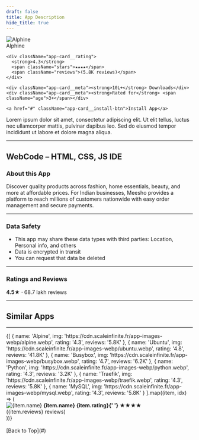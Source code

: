 ```yaml
---
draft: false
title: App Description
hide_title: true
---
```


<!-- # Build and run your apps with lightning speed and flexible -->
<!-- <div class="avatar " style={{ padding: '1rem',  backgroundColor: '#f1f2f35e',  margin: '1rem',
  border: '1px solid #f1f2f3'}}>
  <img    class="avatar__photo avatar__photo--xl"   src="https://cdn.scaleinfinite.fr/app-images-webp/alpine.webp" />
  <div class="avatar__intro">
    <div class="avatar__name-title">Alphine</div>  
  </div>

<div style={{
  display: 'flex',
  flexDirection: 'column',
  alignItems: 'flex-end',
  paddingBottom: '0.5rem',
  gap:'5px'
}}>
  <div><strong>4.3<span style={{ color: "#face1b" }} >★★★★</span></strong> (5.8K reviews)</div>
  <div><strong>10L+</strong> Downloads</div>
  <div><strong>Rated for</strong> 3+</div>
  <div><strong><a 
      href="#" 
      style={{ 
        padding: '0.5rem', 
        backgroundColor: "#7b81e0", 
        color: "#fff", 
        borderRadius: '5px', 
        textDecoration: 'none' 
      }}
    > Install App</a></strong></div>

</div>
</div> -->


<div className="app-card">
  <img
    className="app-card__logo"
    src="https://cdn.scaleinfinite.fr/app-images-webp/alpine.webp"
    alt="Alphine"
  />

  <div className="app-card__content">
    <div className="app-card__title">Alphine</div>

    <div className="app-card__rating">
      <strong>4.3</strong>
      <span className="stars">★★★★</span>
      <span className="reviews">(5.8K reviews)</span>
    </div>

    <div className="app-card__meta"><strong>10L+</strong> Downloads</div>
    <div className="app-card__meta"><strong>Rated for</strong> <span className="age">3+</span></div>

    <a href="#" className="app-card__install-btn">Install App</a>
  </div>
</div>


Lorem ipsum dolor sit amet, consectetur adipiscing elit. Ut elit tellus, luctus nec ullamcorper mattis, pulvinar dapibus leo. Sed do eiusmod tempor incididunt ut labore et dolore magna aliqua.


---

## WebCode – HTML, CSS, JS IDE


### About this App

Discover quality products across fashion, home essentials, beauty, and more at affordable prices. For Indian businesses, Meesho provides a platform to reach millions of customers nationwide with easy order management and secure payments.

---

### Data Safety

- This app may share these data types with third parties: Location, Personal info, and others
- Data is encrypted in transit
- You can request that data be deleted

---

### Ratings and Reviews

**4.5★** · 68.7 lakh reviews

---

## Similar Apps


---
<!--  STATIC IMAGE

<div style={{ display: 'flex', gap: '1.5rem', flexWrap: 'wrap', alignItems: 'flex-start', justifyContent: 'flex-start', paddingBottom: '0.5rem' }}>
  <div>
  <img    class="avatar__photo avatar__photo--xl" style= {{ borderRadius: '0' }}   src="https://cdn.scaleinfinite.fr/app-images-webp/alpine.webp" />
  <strong><span style={{ textAlign: 'center', display: 'block' }}>Alphine</span>4.3 <span style={{ color: "#face1b" }} >★★★★ </span></strong> <br/>(5.8K reviews)
  </div>
  <div>
  <img    class="avatar__photo avatar__photo--xl" style= {{ borderRadius: '0' }}   src="https://cdn.scaleinfinite.fr/app-images-webp/ubuntu.webp" />
  <strong><span style={{ textAlign: 'center', display: 'block' }}>Ubundu</span>4.8 <span style={{ color: "#face1b" }} >★★★★ </span></strong> <br/>(5.8K reviews)
  </div>
  <div>
  <img    class="avatar__photo avatar__photo--xl" style= {{ borderRadius: '0' }}   src="https://cdn.scaleinfinite.fr/app-images-webp/busybox.webp" />
  <strong><span style={{ textAlign: 'center', display: 'block' }}>Busybox</span>4.7 <span style={{ color: "#face1b" }} >★★★★ </span></strong> <br/>(5.8K reviews)
  </div>
  <div>
  <img    class="avatar__photo avatar__photo--xl" style= {{ borderRadius: '0' }}   src="https://cdn.scaleinfinite.fr/app-images-webp/python.webp" />
  <strong><span style={{ textAlign: 'center', display: 'block' }}>Python</span>4.3 <span style={{ color: "#face1b" }} >★★★★ </span></strong> <br/>(5.8K reviews)
  </div>
   <div>
  <img    class="avatar__photo avatar__photo--xl" style= {{ borderRadius: '0' }}   src="https://cdn.scaleinfinite.fr/app-images-webp/traefik.webp" />
  <strong><span style={{ textAlign: 'center', display: 'block' }}>Traefik</span>4.3 <span style={{ color: "#face1b" }} >★★★★ </span></strong> <br/>(5.8K reviews)
  </div>   
   <div>
  <img    class="avatar__photo avatar__photo--xl" style= {{ borderRadius: '0' }}   src="https://cdn.scaleinfinite.fr/app-images-webp/mysql.webp" />
  <strong><span style={{ textAlign: 'center', display: 'block' }}>Mysql</span>4.3 <span style={{ color: "#face1b" }} >★★★★ </span></strong> <br/>(5.8K reviews)
  </div>
</div> -->

<div
  style={{
    overflow: 'hidden',
    width: '100%',
    position: 'relative'
  }}
>
  <div
    id="slider"
    style={{
      display: 'flex',
      gap: '1.5rem',
      animation: 'scroll 20s linear infinite',
      width: 'max-content'
    }}
  >
    {[
      {
        name: 'Alpine',
        img: 'https://cdn.scaleinfinite.fr/app-images-webp/alpine.webp',
        rating: '4.3',
        reviews: '5.8K'
      },
      {
        name: 'Ubuntu',
        img: 'https://cdn.scaleinfinite.fr/app-images-webp/ubuntu.webp',
        rating: '4.8',
        reviews: '41.8K'
      },
      {
        name: 'Busybox',
        img: 'https://cdn.scaleinfinite.fr/app-images-webp/busybox.webp',
        rating: '4.7',
        reviews: '6.2K'
      },
      {
        name: 'Python',
        img: 'https://cdn.scaleinfinite.fr/app-images-webp/python.webp',
        rating: '4.3',
        reviews: '3.2K'
      },
      {
        name: 'Traefik',
        img: 'https://cdn.scaleinfinite.fr/app-images-webp/traefik.webp',
        rating: '4.3',
        reviews: '5.8K'
      },
      {
        name: 'MySQL',
        img: 'https://cdn.scaleinfinite.fr/app-images-webp/mysql.webp',
        rating: '4.3',
        reviews: '5.8K'
      }
    ].map((item, idx) => (
      <div key={idx} style={{ minWidth: '120px', textAlign: 'center' }}>
        <img
          src={item.img}
          style={{ width: '100px', borderRadius: '0' }}
          alt={item.name}
        />
        <strong>
          <span style={{ display: 'block' }}>{item.name}</span>
          {item.rating}{' '}
          <span style={{ color: '#face1b' }}>★★★★</span>
        </strong>
        <br />({item.reviews} reviews)
      </div>
    ))}
  </div>


  <style>
    {`
      @keyframes scroll {
        0% { transform: translateX(0); }
        100% { transform: translateX(-50%); }
      }
    `}
  </style>
</div>

<br />
[Back to Top](#)
